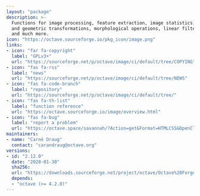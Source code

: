 ```yaml
---
layout: "package"
description: >-
  Functions for image processing, feature extraction, image statistics, spatial
  and geometric transformations, morphological operations, linear filtering,
  and much more.
icon: "https://octave.sourceforge.io/pkg_icon/image.png"
links:
- icon: "far fa-copyright"
  label: "GPLv3+"
  url: "https://sourceforge.net/p/octave/image/ci/default/tree/COPYING"
- icon: "fas fa-rss"
  label: "news"
  url: "https://sourceforge.net/p/octave/image/ci/default/tree/NEWS"
- icon: "fas fa-code-branch"
  label: "repository"
  url: "https://sourceforge.net/p/octave/image/ci/default/tree/"
- icon: "fas fa-th-list"
  label: "function reference"
  url: "https://octave.sourceforge.io/image/overview.html"
- icon: "fas fa-bug"
  label: "report a problem"
  url: "https://octave.space/savannah/?Action=get&Format=HTMLCSS&OpenClosed=open&Title=[octave%20forge]%20(image)"
maintainers:
- name: "Carnë Draug"
  contact: "carandraug@octave.org"
versions:
- id: "2.12.0"
  date: "2020-01-30"
  sha256:
  url: "https://downloads.sourceforge.net/project/octave/Octave%20Forge%20Packages/Individual%20Package%20Releases/image-2.12.0.tar.gz"
  depends:
  - "octave (>= 4.2.0)"
---
```

